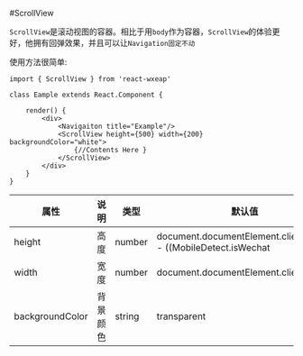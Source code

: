 #ScrollView

`ScrollView`是滚动视图的容器。相比于用`body`作为容器，`ScrollView`的体验更好，他拥有回弹效果，并且可以让`Navigation固定不动`

使用方法很简单:

```
import { ScrollView } from 'react-wxeap'

class Eample extends React.Component {

    render() {
        <div>
            <Navigaiton title="Example"/>
            <ScrollView height={500} width={200} backgroundColor="white">
                {//Contents Here }
            </ScrollView>
        </div>
    }
}

```

| 属性 | 说明 | 类型 | 默认值 |
| ----|-----|------|------ |
| height    | 高度     | number  |  document.documentElement.clientHeight - ((MobileDetect.isWechat || MobileDetect.isApp ? 0 : 90))  |
| width | 宽度 | number | document.documentElement.clientWidth |
| backgroundColor    | 背景颜色  | string |  transparent  |

